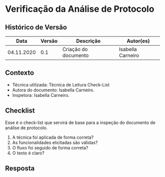 # Verificação da Análise de Protocolo

## Histórico de Versão
<table class="table table-striped border">
    <thead>
        <th>Data</th> 
        <th>Versão </th> 
        <th>Descrição</th> 
        <th>Autor(es)</th>
    </thead>
    <tbody>
        <tr>
            <td> 04.11.2020 </td>
            <td>  0.1   </td>
            <td> Criação do documento</td>
            <td> Isabella Carneiro </td>
        </tr>
    </tbody>
</table>

## Contexto
- Técnica utilizada: Técnica de Leitura Check-List
- Autora do documento: Isabella Carneiro.
- Inspetora: Isabella Carneiro.


## Checklist
Esse é o check-list que servirá de base para a inspeção do documento de análise de protocolo.
<br>

1. A técnica foi aplicada de forma correta?
2. As funcionalidades elicitadas são válidas?
3. O fluxo foi seguido de forma correta?
4. O texto é claro?

## Resposta

